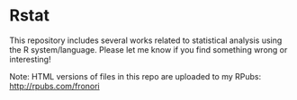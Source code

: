 # Rstat

This repository includes several works related to statistical analysis using the R system/language.
Please let me know if you find something wrong or interesting!

Note: HTML versions of files in this repo are uploaded to my RPubs:
http://rpubs.com/fronori

